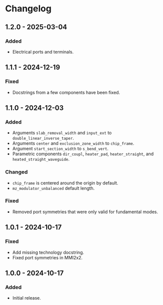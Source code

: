 # Changelog

## 1.2.0 - 2025-03-04

### Added
- Electrical ports and terminals.


## 1.1.1 - 2024-12-19

### Fixed
- Docstrings from a few components have been fixed.


## 1.1.0 - 2024-12-03

### Added
- Arguments `slab_removal_width` and `input_ext` to `double_linear_inverse_taper`.
- Arguments `center` and `exclusion_zone_width` to `chip_frame`.
- Argument `start_section_width` to `s_bend_vert`.
- Parametric components `dir_coupl`, `heater_pad`, `heater_straight`, and `heated_straight_waveguide`.

### Changed
- `chip_frame` is centered around the origin by default.
- `mz_modulator_unbalanced` default length.

### Fixed
- Removed port symmetries that were only valid for fundamental modes.


## 1.0.1 - 2024-10-17

### Fixed
- Add missing technology docstring.
- Fixed port symmetries in MMI2x2.


## 1.0.0 - 2024-10-17

### Added
- Initial release.
